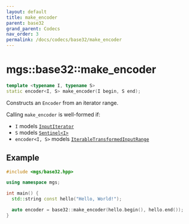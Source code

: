 ```yaml
---
layout: default
title: make_encoder
parent: base32
grand_parent: Codecs
nav_order: 3
permalink: /docs/codecs/base32/make_encoder
---
```


# mgs::base32::make_encoder

```cpp
template <typename I, typename S>
static encoder<I, S> make_encoder(I begin, S end);
```

Constructs an `Encoder` from an iterator range.

Calling `make_encoder` is well-formed if:

* `I` models [`InputIterator`]()
* `S` models [`Sentinel<I>`]()
* `encoder<I, S>` models [`IterableTransformedInputRange`]()

## Example

```cpp
#include <mgs/base32.hpp>

using namespace mgs;

int main() {
  std::string const hello("Hello, World!");

  auto encoder = base32::make_encoder(hello.begin(), hello.end());
}
```
